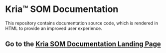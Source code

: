 # Kria™ SOM Documentation

This repository contains documentation source code, which is rendered in HTML to provide an improved user experience.

## Go to the [Kria SOM Documentation Landing Page](https://xilinx.github.io/kria-apps-docs/)

